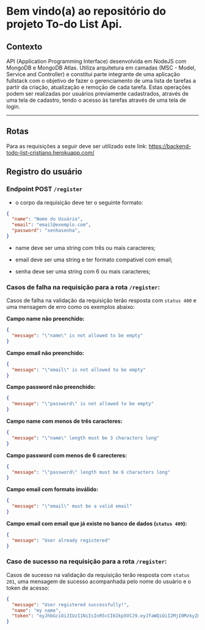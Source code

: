 # Bem vindo(a) ao repositório do projeto To-do List Api.

## Contexto

API (Application Programming Interface) desenvolvida em NodeJS com MongoDB e MongoDB Atlas. Utiliza arquitetura em camadas (MSC - Model, Service and Controller) e constitui parte integrante de uma aplicação fullstack com o objetivo de fazer o gerenciamento de uma lista de tarefas a partir da criação, atualização e remoção de cada tarefa. Estas operações podem ser realizadas por usuários previamente cadastrados, através de uma tela de cadastro, tendo o acesso às tarefas através de uma tela de login.

------------

## Rotas

Para as requisições a seguir deve ser utilizado este link: https://backend-todo-list-cristiano.herokuapp.com/

## Registro do usuário

### Endpoint POST <code>/register</code>

* o corpo da requisição deve ter o seguinte formato:

```json
{
  "name": "Nome do Usuário",
  "email": "email@exemplo.com",
  "password": "senhasenha",
}
```
* name deve ser uma string com três ou mais caracteres;

* email deve ser uma string e ter formato compatível com email;

* senha deve ser uma string com 6 ou mais caracteres;


### Casos de falha na requisição para a rota <code>/register</code>:

Casos de falha na validação da requisição terão resposta com <code>status 400</code> e uma mensagem de erro como os exemplos abaixo:

<strong>Campo name não preenchido:</strong>
```json
{
  "message": "\"name\" is not allowed to be empty"
}
```

<strong>Campo email não preenchido:</strong>
```json
{
  "message": "\"email\" is not allowed to be empty"
}
```

<strong>Campo password não preenchido:</strong>
```json
{
  "message": "\"password\" is not allowed to be empty"
}
```

<strong>Campo name com menos de três caracteres:</strong>
```json
{
  "message": "\"name\" length must be 3 characters long"
}
```

<strong>Campo password com menos de 6 carecteres:</strong>
```json
{
  "message": "\"password\" length must be 6 characters long"
}
```

<strong>Campo email com formato inválido:</strong>
```json
{
  "message": "\"email\" must be a valid email"
}
```

<strong>Campo email com email que já existe no banco de dados (<code>status 409</code>):</strong>
```json
{
  "message": "User already registered"
}
```

### Caso de sucesso na requisição para a rota <code>/register</code>:

Casos de sucesso na validação da requisição terão resposta com <code>status 201</code>, uma mensagem de sucesso acompanhada pelo nome do usuário e o token de acesso:

```json
{
  "message": "User registered successfully!",
  "name": "my name",
  "token": "eyJhbGciOiJIUzI1NiIsInR5cCI6IkpXVCJ9.eyJfaWQiOiI2MjI0MzkyZmNkYzVhODE4NGUxZDM0NmIiLCJuYW1lIjoiYXNkc2FkdyIsImVtYWlsIjoibGxsLWNjcmlzdGlhbm5vQGdtYWlsLmNvbSIsImlhdCI6MTY0NjU0MTEwNCwiZXhwIjoxNjQ3NzUwNzA0fQ.IJmBCQLwpqgMIczzYSO5t3FFqcNTVdmtN-k2WNar2ls"
}
```
